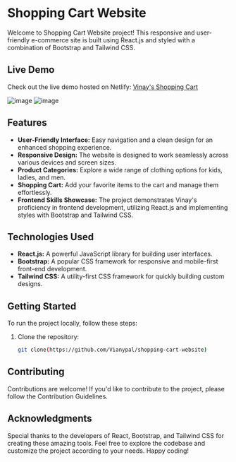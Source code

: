 # Shopping Cart Website

Welcome to  Shopping Cart Website project! This responsive and user-friendly e-commerce site is built using React.js and styled with a combination of Bootstrap and Tailwind CSS.

## Live Demo
Check out the live demo hosted on Netlify: [Vinay's Shopping Cart](https://vinay-shopping-cart.netlify.app)


![image](https://github.com/Vianypal/shopping-cart-website/assets/89671983/35a51ce5-c4f2-4417-8d39-e5545dffed79)
![image](https://github.com/Vianypal/shopping-cart-website/assets/89671983/5c800e7d-6aa0-4128-b4e8-b11f5cbc7c52)



## Features

- **User-Friendly Interface:** Easy navigation and a clean design for an enhanced shopping experience.
- **Responsive Design:** The website is designed to work seamlessly across various devices and screen sizes.
- **Product Categories:** Explore a wide range of clothing options for kids, ladies, and men.
- **Shopping Cart:** Add your favorite items to the cart and manage them effortlessly.
- **Frontend Skills Showcase:** The project demonstrates Vinay's proficiency in frontend development, utilizing React.js and implementing styles with Bootstrap and Tailwind CSS.

## Technologies Used

- **React.js:** A powerful JavaScript library for building user interfaces.
- **Bootstrap:** A popular CSS framework for responsive and mobile-first front-end development.
- **Tailwind CSS:** A utility-first CSS framework for quickly building custom designs.

## Getting Started

To run the project locally, follow these steps:

1. Clone the repository:
   ```bash
   git clone(https://github.com/Vianypal/shopping-cart-website)

  ## Contributing
Contributions are welcome! If you'd like to contribute to the project, please follow the Contribution Guidelines.


## Acknowledgments
Special thanks to the developers of React, Bootstrap, and Tailwind CSS for creating these amazing tools.
Feel free to explore the codebase and customize the project according to your needs. Happy coding!

